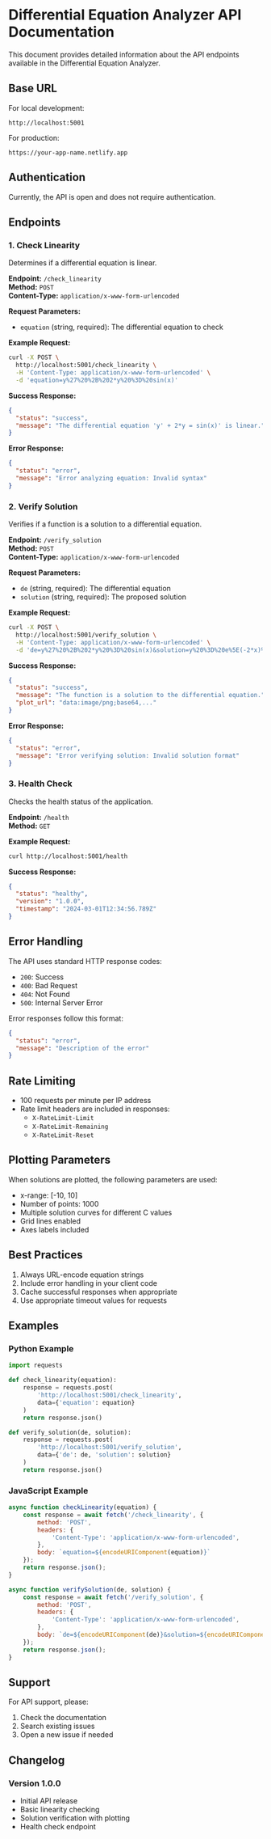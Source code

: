 # Differential Equation Analyzer API Documentation

This document provides detailed information about the API endpoints available in the Differential Equation Analyzer.

## Base URL

For local development:
```
http://localhost:5001
```

For production:
```
https://your-app-name.netlify.app
```

## Authentication

Currently, the API is open and does not require authentication.

## Endpoints

### 1. Check Linearity

Determines if a differential equation is linear.

**Endpoint:** `/check_linearity`  
**Method:** `POST`  
**Content-Type:** `application/x-www-form-urlencoded`

**Request Parameters:**
- `equation` (string, required): The differential equation to check

**Example Request:**
```bash
curl -X POST \
  http://localhost:5001/check_linearity \
  -H 'Content-Type: application/x-www-form-urlencoded' \
  -d 'equation=y%27%20%2B%202*y%20%3D%20sin(x)'
```

**Success Response:**
```json
{
  "status": "success",
  "message": "The differential equation 'y' + 2*y = sin(x)' is linear."
}
```

**Error Response:**
```json
{
  "status": "error",
  "message": "Error analyzing equation: Invalid syntax"
}
```

### 2. Verify Solution

Verifies if a function is a solution to a differential equation.

**Endpoint:** `/verify_solution`  
**Method:** `POST`  
**Content-Type:** `application/x-www-form-urlencoded`

**Request Parameters:**
- `de` (string, required): The differential equation
- `solution` (string, required): The proposed solution

**Example Request:**
```bash
curl -X POST \
  http://localhost:5001/verify_solution \
  -H 'Content-Type: application/x-www-form-urlencoded' \
  -d 'de=y%27%20%2B%202*y%20%3D%20sin(x)&solution=y%20%3D%20e%5E(-2*x)%20*%20(C%20%2B%200.5*sin(x)%20-%200.5*cos(x))'
```

**Success Response:**
```json
{
  "status": "success",
  "message": "The function is a solution to the differential equation.",
  "plot_url": "data:image/png;base64,..."
}
```

**Error Response:**
```json
{
  "status": "error",
  "message": "Error verifying solution: Invalid solution format"
}
```

### 3. Health Check

Checks the health status of the application.

**Endpoint:** `/health`  
**Method:** `GET`

**Example Request:**
```bash
curl http://localhost:5001/health
```

**Success Response:**
```json
{
  "status": "healthy",
  "version": "1.0.0",
  "timestamp": "2024-03-01T12:34:56.789Z"
}
```

## Error Handling

The API uses standard HTTP response codes:

- `200`: Success
- `400`: Bad Request
- `404`: Not Found
- `500`: Internal Server Error

Error responses follow this format:
```json
{
  "status": "error",
  "message": "Description of the error"
}
```

## Rate Limiting

- 100 requests per minute per IP address
- Rate limit headers are included in responses:
  - `X-RateLimit-Limit`
  - `X-RateLimit-Remaining`
  - `X-RateLimit-Reset`

## Plotting Parameters

When solutions are plotted, the following parameters are used:

- x-range: [-10, 10]
- Number of points: 1000
- Multiple solution curves for different C values
- Grid lines enabled
- Axes labels included

## Best Practices

1. Always URL-encode equation strings
2. Include error handling in your client code
3. Cache successful responses when appropriate
4. Use appropriate timeout values for requests

## Examples

### Python Example
```python
import requests

def check_linearity(equation):
    response = requests.post(
        'http://localhost:5001/check_linearity',
        data={'equation': equation}
    )
    return response.json()

def verify_solution(de, solution):
    response = requests.post(
        'http://localhost:5001/verify_solution',
        data={'de': de, 'solution': solution}
    )
    return response.json()
```

### JavaScript Example
```javascript
async function checkLinearity(equation) {
    const response = await fetch('/check_linearity', {
        method: 'POST',
        headers: {
            'Content-Type': 'application/x-www-form-urlencoded',
        },
        body: `equation=${encodeURIComponent(equation)}`
    });
    return response.json();
}

async function verifySolution(de, solution) {
    const response = await fetch('/verify_solution', {
        method: 'POST',
        headers: {
            'Content-Type': 'application/x-www-form-urlencoded',
        },
        body: `de=${encodeURIComponent(de)}&solution=${encodeURIComponent(solution)}`
    });
    return response.json();
}
```

## Support

For API support, please:
1. Check the documentation
2. Search existing issues
3. Open a new issue if needed

## Changelog

### Version 1.0.0
- Initial API release
- Basic linearity checking
- Solution verification with plotting
- Health check endpoint 